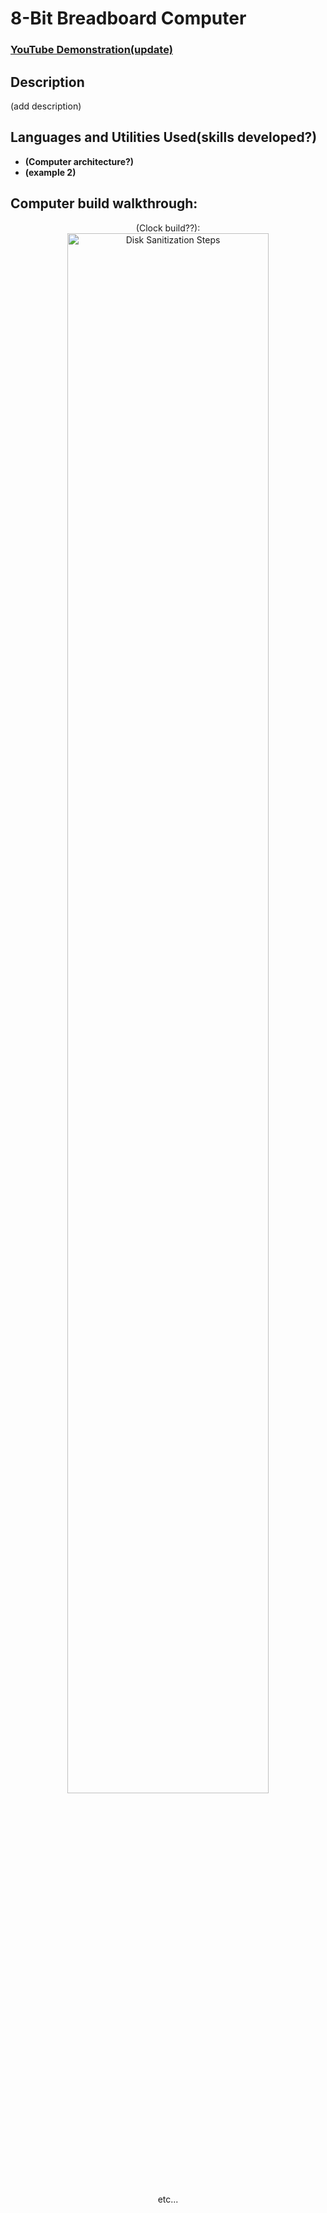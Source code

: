 <h1>8-Bit Breadboard Computer</h1>

 ### [YouTube Demonstration(update)](https://youtu.be/7eJexJVCqJo)

<h2>Description</h2>
(add description)
<br />


<h2>Languages and Utilities Used(skills developed?)</h2>

- <b>(Computer architecture?)</b> 
- <b>(example 2)</b>

<h2>Computer build walkthrough:</h2>

<p align="center">
(Clock build??): <br/>
<img src="https://i.imgur.com/62TgaWL.png" height="80%" width="80%" alt="Disk Sanitization Steps"/>
<br />
<br />
etc...
</p>

<!--
 ```diff
- text in red
+ text in green
! text in orange
# text in gray
@@ text in purple (and bold)@@
```
--!>
